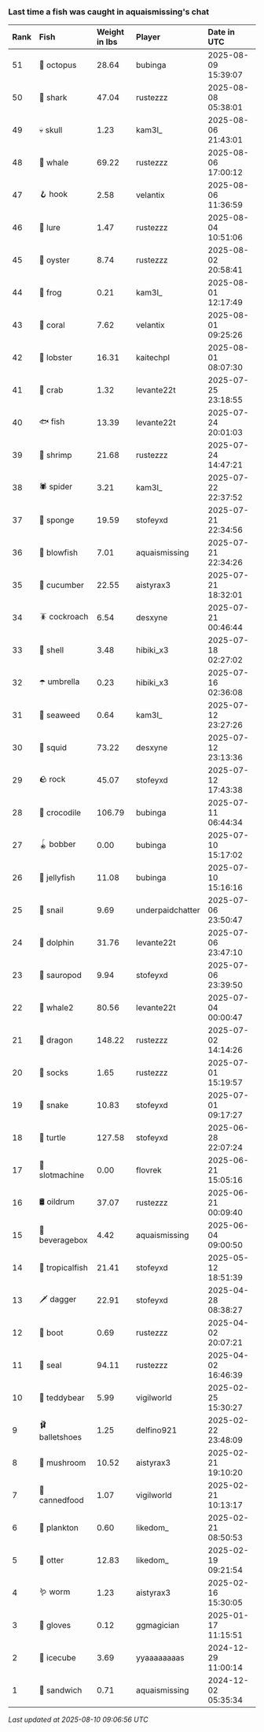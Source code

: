 ### Last time a fish was caught in aquaismissing's chat

| Rank | Fish            | Weight in lbs | Player           | Date in UTC         |
|:-----|:----------------|:--------------|:-----------------|:--------------------|
| 51   | 🐙 octopus      | 28.64         | bubinga          | 2025-08-09 15:39:07 |
| 50   | 🦈 shark        | 47.04         | rustezzz         | 2025-08-08 05:38:01 |
| 49   | 💀 skull        | 1.23          | kam3l_           | 2025-08-06 21:43:01 |
| 48   | 🐳 whale        | 69.22         | rustezzz         | 2025-08-06 17:00:12 |
| 47   | 🪝 hook         | 2.58          | velantix         | 2025-08-06 11:36:59 |
| 46   | 🎏 lure         | 1.47          | rustezzz         | 2025-08-04 10:51:06 |
| 45   | 🦪 oyster       | 8.74          | rustezzz         | 2025-08-02 20:58:41 |
| 44   | 🐸 frog         | 0.21          | kam3l_           | 2025-08-01 12:17:49 |
| 43   | 🪸 coral        | 7.62          | velantix         | 2025-08-01 09:25:26 |
| 42   | 🦞 lobster      | 16.31         | kaitechpl        | 2025-08-01 08:07:30 |
| 41   | 🦀 crab         | 1.32          | levante22t       | 2025-07-25 23:18:55 |
| 40   | 🐟 fish         | 13.39         | levante22t       | 2025-07-24 20:01:03 |
| 39   | 🦐 shrimp       | 21.68         | rustezzz         | 2025-07-24 14:47:21 |
| 38   | 🕷️ spider        | 3.21          | kam3l_           | 2025-07-22 22:37:52 |
| 37   | 🧽 sponge       | 19.59         | stofeyxd         | 2025-07-21 22:34:56 |
| 36   | 🐡 blowfish     | 7.01          | aquaismissing    | 2025-07-21 22:34:26 |
| 35   | 🥒 cucumber     | 22.55         | aistyrax3        | 2025-07-21 18:32:01 |
| 34   | 🪳 cockroach    | 6.54          | desxyne          | 2025-07-21 00:46:44 |
| 33   | 🐚 shell        | 3.48          | hibiki_x3        | 2025-07-18 02:27:02 |
| 32   | ☂️ umbrella      | 0.23          | hibiki_x3        | 2025-07-16 02:36:08 |
| 31   | 🌿 seaweed      | 0.64          | kam3l_           | 2025-07-12 23:27:26 |
| 30   | 🦑 squid        | 73.22         | desxyne          | 2025-07-12 23:13:36 |
| 29   | 🪨 rock         | 45.07         | stofeyxd         | 2025-07-12 17:43:38 |
| 28   | 🐊 crocodile    | 106.79        | bubinga          | 2025-07-11 06:44:34 |
| 27   | 🪀 bobber       | 0.00          | bubinga          | 2025-07-10 15:17:02 |
| 26   | 🪼 jellyfish    | 11.08         | bubinga          | 2025-07-10 15:16:16 |
| 25   | 🐌 snail        | 9.69          | underpaidchatter | 2025-07-06 23:50:47 |
| 24   | 🐬 dolphin      | 31.76         | levante22t       | 2025-07-06 23:47:10 |
| 23   | 🦕 sauropod     | 9.94          | stofeyxd         | 2025-07-06 23:39:50 |
| 22   | 🐋 whale2       | 80.56         | levante22t       | 2025-07-04 00:00:47 |
| 21   | 🐉 dragon       | 148.22        | rustezzz         | 2025-07-02 14:14:26 |
| 20   | 🧦 socks        | 1.65          | rustezzz         | 2025-07-01 15:19:57 |
| 19   | 🐍 snake        | 10.83         | stofeyxd         | 2025-07-01 09:17:27 |
| 18   | 🐢 turtle       | 127.58        | stofeyxd         | 2025-06-28 22:07:24 |
| 17   | 🎰 slotmachine  | 0.00          | flovrek          | 2025-06-21 15:05:16 |
| 16   | 🛢️ oildrum       | 37.07         | rustezzz         | 2025-06-21 00:09:40 |
| 15   | 🧃 beveragebox  | 4.42          | aquaismissing    | 2025-06-04 09:00:50 |
| 14   | 🐠 tropicalfish | 21.41         | stofeyxd         | 2025-05-12 18:51:39 |
| 13   | 🗡️ dagger        | 22.91         | stofeyxd         | 2025-04-28 08:38:27 |
| 12   | 👢 boot         | 0.69          | rustezzz         | 2025-04-02 20:07:21 |
| 11   | 🦭 seal         | 94.11         | rustezzz         | 2025-04-02 16:46:39 |
| 10   | 🧸 teddybear    | 5.99          | vigilworld       | 2025-02-25 15:30:27 |
| 9    | 🩰 balletshoes  | 1.25          | delfino921       | 2025-02-22 23:48:09 |
| 8    | 🍄 mushroom     | 10.52         | aistyrax3        | 2025-02-21 19:10:20 |
| 7    | 🥫 cannedfood   | 1.07          | vigilworld       | 2025-02-21 10:13:17 |
| 6    | 🦠 plankton     | 0.60          | likedom_         | 2025-02-21 08:50:53 |
| 5    | 🦦 otter        | 12.83         | likedom_         | 2025-02-19 09:21:54 |
| 4    | 🪱 worm         | 1.23          | aistyrax3        | 2025-02-16 15:30:05 |
| 3    | 🧤 gloves       | 0.12          | ggmagician       | 2025-01-17 11:15:51 |
| 2    | 🧊 icecube      | 3.69          | yyaaaaaaaas      | 2024-12-29 11:00:14 |
| 1    | 🥪 sandwich     | 0.71          | aquaismissing    | 2024-12-02 05:35:34 |

_Last updated at 2025-08-10 09:06:56 UTC_